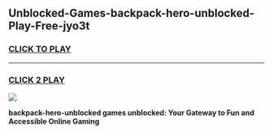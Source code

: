 
## Unblocked-Games-backpack-hero-unblocked-Play-Free-jyo3t
<h3>
<a href="https://premium76.site?title=backpack-hero-unblocked&ref=12A">CLICK TO PLAY</a></h3>
<hr>

<h3>
<a href="https://premium76.site?title=backpack-hero-unblocked&ref=12A">CLICK 2 PLAY</a>
  
</h3>

<a href="https://premium76.site?title=backpack-hero-unblocked&ref=12A"><img src="https://clearcache.store/games.png"></a>


**backpack-hero-unblocked games unblocked: Your Gateway to Fun and Accessible Online Gaming**
